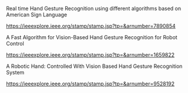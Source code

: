 Real time Hand Gesture Recognition using different algorithms based on American Sign Language

https://ieeexplore.ieee.org/stamp/stamp.jsp?tp=&arnumber=7890854


A Fast Algorithm for Vision-Based Hand Gesture Recognition for Robot Control

https://ieeexplore.ieee.org/stamp/stamp.jsp?tp=&arnumber=1659822

A Robotic Hand: Controlled With Vision Based Hand Gesture Recognition System

https://ieeexplore.ieee.org/stamp/stamp.jsp?tp=&arnumber=9528192

